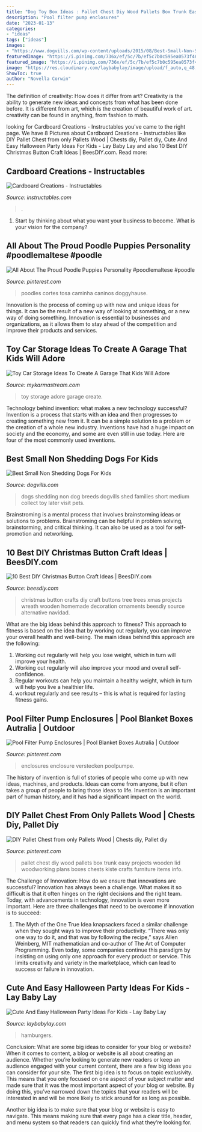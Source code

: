 ```yaml
---
title: "Dog Toy Box Ideas : Pallet Chest Diy Wood Pallets Box Trunk Easy Projects Wooden Lid Woodworking Plans Boxes Chests Kiste Crafts Furniture Items Info"
description: "Pool filter pump enclosures"
date: "2023-01-13"
categories:
- "ideas"
tags: ["ideas"]
images:
- "https://www.dogvills.com/wp-content/uploads/2015/08/Best-Small-Non-Shedding-Dogs-For-Kids.jpg"
featuredImage: "https://i.pinimg.com/736x/ef/5c/7b/ef5c7b0c595ea0573f46a65330c05ece.jpg"
featured_image: "https://i.pinimg.com/736x/ef/5c/7b/ef5c7b0c595ea0573f46a65330c05ece.jpg"
image: "https://res.cloudinary.com/laybabylay/image/upload/f_auto,q_48,w_1200/shoebox_party_2017-90_lasmtv.jpg"
ShowToc: true
author: "Novella Corwin"
---
```



The definition of creativity: How does it differ from art?
Creativity is the ability to generate new ideas and concepts from what has been done before. It is different from art, which is the creation of beautiful work of art. creativity can be found in anything, from fashion to math.

	

		
looking for Cardboard Creations - Instructables you've came to the right page. We have 8 Pictures about Cardboard Creations - Instructables like DIY Pallet Chest from only Pallets Wood | Chests diy, Pallet diy, Cute And Easy Halloween Party Ideas For Kids - Lay Baby Lay and also 10 Best DIY Christmas Button Craft Ideas | BeesDIY.com. Read more:
		
    
## Cardboard Creations - Instructables

<img loading=lazy src="https://cdn.instructables.com/ORIG/F45/ADJV/HA4LGMBQ/F45ADJVHA4LGMBQ.jpg" onerror="this.onerror=null;this.src='https://tse3.mm.bing.net/th?id=OIP.7Bv_GN8iT_Hizsi6pbm3JgHaGL&amp;pid=15.1';" alt="Cardboard Creations - Instructables">

_Source: instructables.com_

>. 

	

1) Start by thinking about what you want your business to become. What is your vision for the company?

    
## All About The Proud Poodle Puppies Personality #poodlemaltese #poodle

<img loading=lazy src="https://i.pinimg.com/736x/db/35/1d/db351dc09ee3fcc60e431c4dcba43ef8.jpg" onerror="this.onerror=null;this.src='https://tse2.mm.bing.net/th?id=OIP.GrBoQ57EU7Han7XZ36B5IAHaNK&amp;pid=15.1';" alt="All About The Proud Poodle Puppies Personality #poodlemaltese #poodle">

_Source: pinterest.com_

>poodles cortes tosa caminha caninos doggyhause. 

	

Innovation is the process of coming up with new and unique ideas for things. It can be the result of a new way of looking at something, or a new way of doing something. Innovation is essential to businesses and organizations, as it allows them to stay ahead of the competition and improve their products and services.

    
## Toy Car Storage Ideas To Create A Garage That Kids Will Adore

<img loading=lazy src="http://mykarmastream.com/wp-content/uploads/2018/02/toy-car-storage-11-.jpg" onerror="this.onerror=null;this.src='https://tse1.mm.bing.net/th?id=OIP.C8jHUrACzw9u25ueivmjtQHaKa&amp;pid=15.1';" alt="Toy Car Storage Ideas To Create A Garage That Kids Will Adore">

_Source: mykarmastream.com_

>toy storage adore garage create. 

	

Technology behind invention: what makes a new technology successful?
Invention is a process that starts with an idea and then progresses to creating something new from it. It can be a simple solution to a problem or the creation of a whole new industry. Inventions have had a huge impact on society and the economy, and some are even still in use today. Here are four of the most commonly used inventions.

    
## Best Small Non Shedding Dogs For Kids

<img loading=lazy src="https://www.dogvills.com/wp-content/uploads/2015/08/Best-Small-Non-Shedding-Dogs-For-Kids.jpg" onerror="this.onerror=null;this.src='https://tse4.mm.bing.net/th?id=OIP.uISNJ7jAk_qF0DauGBfCYwHaLH&amp;pid=15.1';" alt="Best Small Non Shedding Dogs For Kids">

_Source: dogvills.com_

>dogs shedding non dog breeds dogvills shed families short medium collect toy later visit pets. 

	

Brainstroming is a mental process that involves brainstorming ideas or solutions to problems. Brainstroming can be helpful in problem solving, brainstorming, and critical thinking. It can also be used as a tool for self-promotion and networking.

    
## 10 Best DIY Christmas Button Craft Ideas | BeesDIY.com

<img loading=lazy src="http://www.beesdiy.com/wp-content/uploads/2017/11/Best-DIY-Christmas-Button-Craft-Ideas9.jpg" onerror="this.onerror=null;this.src='https://tse1.mm.bing.net/th?id=OIP.LisjsqC2FLtQzQg84AG-_wHaJ5&amp;pid=15.1';" alt="10 Best DIY Christmas Button Craft Ideas | BeesDIY.com">

_Source: beesdiy.com_

>christmas button crafts diy craft buttons tree trees xmas projects wreath wooden homemade decoration ornaments beesdiy source alternative navidad. 

	

What are the big ideas behind this approach to fitness?
This approach to fitness is based on the idea that by working out regularly, you can improve your overall health and well-being. The main ideas behind this approach are the following: 
1) Working out regularly will help you lose weight, which in turn will improve your health. 
2) Working out regularly will also improve your mood and overall self-confidence. 
3) Regular workouts can help you maintain a healthy weight, which in turn will help you live a healthier life. 
4) workout regularly and see results – this is what is required for lasting fitness gains.

    
## Pool Filter Pump Enclosures | Pool Blanket Boxes Autralia | Outdoor

<img loading=lazy src="https://i.pinimg.com/736x/ef/5c/7b/ef5c7b0c595ea0573f46a65330c05ece.jpg" onerror="this.onerror=null;this.src='https://tse1.mm.bing.net/th?id=OIP.Z0FhDyZHXalIHaEkvCqcuQHaJ4&amp;pid=15.1';" alt="Pool Filter Pump Enclosures | Pool Blanket Boxes Autralia | Outdoor">

_Source: pinterest.com_

>enclosures enclosure verstecken poolpumpe. 

	

The history of invention is full of stories of people who come up with new ideas, machines, and products. Ideas can come from anyone, but it often takes a group of people to bring those ideas to life. Invention is an important part of human history, and it has had a significant impact on the world.

    
## DIY Pallet Chest From Only Pallets Wood | Chests Diy, Pallet Diy

<img loading=lazy src="https://i.pinimg.com/736x/0a/1a/b2/0a1ab2a0f5352a86c30911bf9b040c0e.jpg" onerror="this.onerror=null;this.src='https://tse2.mm.bing.net/th?id=OIP.d1QsQ63WlGDeAXOYKTwfQQHaJ4&amp;pid=15.1';" alt="DIY Pallet Chest from only Pallets Wood | Chests diy, Pallet diy">

_Source: pinterest.com_

>pallet chest diy wood pallets box trunk easy projects wooden lid woodworking plans boxes chests kiste crafts furniture items info. 

	

The Challenge of Innovation: How do we ensure that innovations are successful?
Innovation has always been a challenge. What makes it so difficult is that it often hinges on the right decisions and the right team. Today, with advancements in technology, innovation is even more important. Here are three challenges that need to be overcome if innovation is to succeed:
1. The Myth of the One True Idea
 knapsackers faced a similar challenge when they sought ways to improve their productivity. “There was only one way to do it, and that was by following the recipe,” says Allen Weinberg, MIT mathematician and co-author of The Art of Computer Programming. Even today, some companies continue this paradigm by insisting on using only one approach for every product or service. This limits creativity and variety in the marketplace, which can lead to success or failure in innovation.


    
## Cute And Easy Halloween Party Ideas For Kids - Lay Baby Lay

<img loading=lazy src="https://res.cloudinary.com/laybabylay/image/upload/f_auto,q_48,w_1200/shoebox_party_2017-90_lasmtv.jpg" onerror="this.onerror=null;this.src='https://tse2.mm.bing.net/th?id=OIP.ws1S6x3xLwAxZrbmga7smwHaLH&amp;pid=15.1';" alt="Cute And Easy Halloween Party Ideas For Kids - Lay Baby Lay">

_Source: laybabylay.com_

>hamburgers. 

	

Conclusion: What are some big ideas to consider for your blog or website?
When it comes to content, a blog or website is all about creating an audience. Whether you’re looking to generate new readers or keep an audience engaged with your current content, there are a few big ideas you can consider for your site. 
The first big idea is to focus on topic exclusivity. This means that you only focused on one aspect of your subject matter and made sure that it was the most important aspect of your blog or website. By doing this, you’ve narrowed down the topics that your readers will be interested in and will be more likely to stick around for as long as possible. 

Another big idea is to make sure that your blog or website is easy to navigate. This means making sure that every page has a clear title, header, and menu system so that readers can quickly find what they’re looking for.

